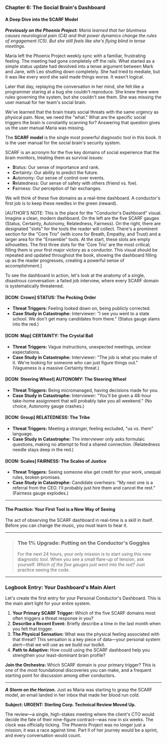 ### **Chapter 6: The Social Brain's Dashboard**
#### A Deep Dive into the SCARF Model

***Previously on the Phoenix Project:*** *Maria learned that her bluntness causes neurological pain (C4) and that power dynamics change the rules of engagement (C5). But she still feels like she's flying blind in tense meetings.*

Maria left the Phoenix Project weekly sync with a familiar, frustrating feeling. The meeting had gone completely off the rails. What started as a simple status update had devolved into a tense argument between Mark and Jane, with Leo shutting down completely. She had tried to mediate, but it was like every word she said made things worse. It wasn't logical.

Later that day, replaying the conversation in her mind, she felt like a programmer staring at a bug she couldn't reproduce. She knew there were rules governing the system, but she couldn't see them. She was missing the user manual for her team's social brain.

We've learned that the brain treats social threats with the same urgency as physical pain. Now, we need the "what." What are the specific social triggers the brain is constantly scanning for? Answering that question gives us the user manual Maria was missing.

The **SCARF model** is the single most powerful diagnostic tool in this book. It is the user manual for the social brain's security system.

SCARF is an acronym for the five key domains of social experience that the brain monitors, treating them as survival issues:

*   **S**tatus: Our sense of importance and rank.
*   **C**ertainty: Our ability to predict the future.
*   **A**utonomy: Our sense of control over events.
*   **R**elatedness: Our sense of safety with others (friend vs. foe).
*   **F**airness: Our perception of fair exchanges.

We will think of these five domains as a real-time dashboard. A conductor's first job is to keep these needles in the green (reward).

[AUTHOR'S NOTE: This is the place for the "Conductor's Dashboard" visual. Imagine a clean, modern dashboard. On the left are the five SCARF gauges (Status, Certainty, Autonomy, Relatedness, Fairness). On the right, there are designated "slots" for the tools the reader will collect. There's a prominent section for the "Core Trio" (with icons for Breath, Empathy, and Trust) and a larger area for the "Ensemble" tools. At the start, these slots are empty silhouettes. The first three slots for the 'Core Trio' are the most critical; filling them is your first major victory as a conductor. This visual should be repeated and updated throughout the book, showing the dashboard filling up as the reader progresses, creating a powerful sense of accomplishment.]

To see the dashboard in action, let's look at the anatomy of a single, disastrous conversation: a failed job interview, where every SCARF domain is systematically threatened.

#### **[ICON: Crown] STATUS: The Pecking Order**
*   **Threat Triggers:** Feeling looked down on, being publicly corrected.
*   **Case Study in Catastrophe:** Interviewer: "I see you went to a state school. We don't get many candidates from there." (Status gauge slams into the red.)

#### **[ICON: Map] CERTAINTY: The Crystal Ball**
*   **Threat Triggers:** Vague instructions, unexpected meetings, unclear expectations.
*   **Case Study in Catastrophe:** Interviewer: "The job is what you make of it. We're looking for someone who can just figure things out." (Vagueness is a massive Certainty threat.)

#### **[ICON: Steering Wheel] AUTONOMY: The Steering Wheel**
*   **Threat Triggers:** Being micromanaged, having decisions made for you.
*   **Case Study in Catastrophe:** Interviewer: "You'll be given a 48-hour take-home assignment that will probably take you all weekend." (No choice, Autonomy gauge crashes.)

#### **[ICON: Group] RELATEDNESS: The Tribe**
*   **Threat Triggers:** Meeting a stranger, feeling excluded, "us vs. them" language.
*   **Case Study in Catastrophe:** The interviewer only asks formulaic questions, making no attempt to find a shared connection. (Relatedness needle stays deep in the red.)

#### **[ICON: Scales] FAIRNESS: The Scales of Justice**
*   **Threat Triggers:** Seeing someone else get credit for your work, unequal rules, broken promises.
*   **Case Study in Catastrophe:** Candidate overhears: "My next one is a referral from the CEO. I'll probably just hire them and cancel the rest." (Fairness gauge explodes.)

---
#### **The Practice: Your First Tool is a New Way of Seeing**
The act of observing the SCARF dashboard in real-time is a skill in itself. Before you can change the music, you must learn to hear it.

---
> ### **The 1% Upgrade: Putting on the Conductor's Goggles**
>
> For the next 24 hours, your only mission is to start using this new diagnostic tool. When you see a small flare-up of tension, ask yourself: *Which of the five gauges just went into the red?* Just practice seeing the code.

---
### **Logbook Entry: Your Dashboard's Main Alert**

Let's create the first entry for your Personal Conductor's Dashboard. This is the main alert light for your entire system.

1.  **Your Primary SCARF Trigger:** Which of the five SCARF domains most often triggers a threat response in you?
2.  **Describe a Recent Event:** Briefly describe a time in the last month when you felt that trigger.
3.  **The Physical Sensation:** What was the physical feeling associated with that threat? This sensation is a key piece of data—your personal system alert—that we will use as we build our toolkit.
4.  **Path to Adaptive:** How could using the SCARF dashboard help you strengthen your least-dominant brain profile?

**Join the Orchestra:** Which SCARF domain is your primary trigger? This is one of the most foundational discoveries you can make, and a frequent starting point for discussion among other conductors.

---
***A Storm on the Horizon.*** Just as Maria was starting to grasp the SCARF model, an email landed in her inbox that made her blood run cold.

**Subject: URGENT: Sterling Corp. Technical Review Moved Up.**

The review—a single, high-stakes meeting where the client's CTO would decide the fate of their nine-figure contract—was now in six weeks. The clock was officially ticking. The Phoenix Project was no longer just a mission; it was a race against time. Part II of her journey would be a sprint, and every conversation would count.
      